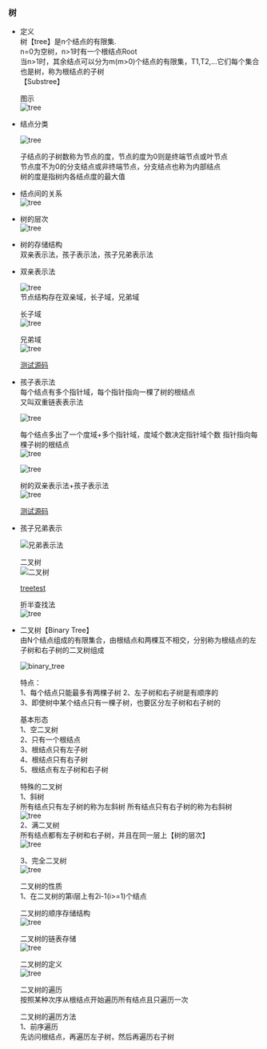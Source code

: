 ### 树  
- 定义  
    树【tree】是n个结点的有限集.  
    n=0为空树，n>1时有一个根结点Root  
    当n>1时，其余结点可以分为m(m>0)个结点的有限集，T1,T2,...它们每个集合也是树，称为根结点的子树   
    【Substree】  
    
    图示  
    ![tree](datastruct/tree1.png)  
- 结点分类   

    ![tree](datastruct/tree_type.png)   
    
    子结点的子树数称为节点的度，节点的度为0则是终端节点或叶节点  
    节点度不为0的分支结点或非终端节点，分支结点也称为内部结点  
    树的度是指树内各结点度的最大值     
    
- 结点间的关系  
    ![tree](datastruct/tree2.png)  
    
- 树的层次  
    ![tree](datastruct/tree3.png)  
    
- 树的存储结构  
    双亲表示法，孩子表示法，孩子兄弟表示法    
    
- 双亲表示法  
    
    ![tree](datastruct/tree4.png)  
    节点结构存在双亲域，长子域，兄弟域    
    
    长子域  
    ![tree](datastruct/tree5.png)   
    
    兄弟域  
    ![tree](datastruct/tree6.png)    
    
    [测试源码](tree1.c)
    
    
- 孩子表示法   
    每个结点有多个指针域，每个指针指向一棵了树的根结点  
    又叫双重链表表示法   
    
    ![tree](datastruct/tree7.png)    
    
    每个结点多出了一个度域+多个指针域，度域个数决定指针域个数
    指针指向每棵子树的根结点  
    ![tree](datastruct/tree8.png)  
    
    ![tree](datastruct/tree9.png)  
    
    树的双亲表示法+孩子表示法   
    ![tree](datastruct/tree10.png)     
    
    [测试源码](tree2.c)  
    
- 孩子兄弟表示    

    ![兄弟表示法](datastruct/tree11.png)   
    
    二叉树  
    ![二叉树](datastruct/tree12.png)  
    
    [treetest](tree3.c)  
    
    折半查找法  
    ![tree](datastruct/tree13.png)  
    
- 二叉树【Binary Tree】  
    由N个结点组成的有限集合，由根结点和两棵互不相交，分别称为根结点的左子树和右子树的二叉树组成   
    
    ![binary_tree](datastruct/binary_tree.png)   
    
   特点：          
   1、每个结点只能最多有两棵子树 
   2、左子树和右子树是有顺序的   
   3、即使树中某个结点只有一棵子树，也要区分左子树和右子树的    
   
   
   基本形态   
   1、空二叉树   
   2、只有一个根结点   
   3、根结点只有左子树  
   4、根结点只有右子树   
   5、根结点有左子树和右子树     
   
   特殊的二叉树  
   1、斜树   
   所有结点只有左子树的称为左斜树  所有结点只有右子树的称为右斜树     
   ![tree](datastruct/tree14.png)  
   2、满二叉树   
   所有结点都有左子树和右子树，并且在同一层上【树的层次】     
   ![tree](datastruct/tree15.png)
   
   3、完全二叉树  
   ![tree](datastruct/tree16.png)  
   
   二叉树的性质     
   1、在二叉树的第i层上有2i-1(i>=1)个结点     
   
   二叉树的顺序存储结构   
   ![tree](datastruct/tree17.png)  
   
   二叉树的链表存储  
   ![tree](datastruct/tree18.png)  
   
   二叉树的定义   
   ![tree](datastruct/tree19.png)  
   
   二叉树的遍历  
   按照某种次序从根结点开始遍历所有结点且只遍历一次   
   
   二叉树的遍历方法   
   1、前序遍历  
   先访问根结点，再遍历左子树，然后再遍历右子树   
   
   
    
    